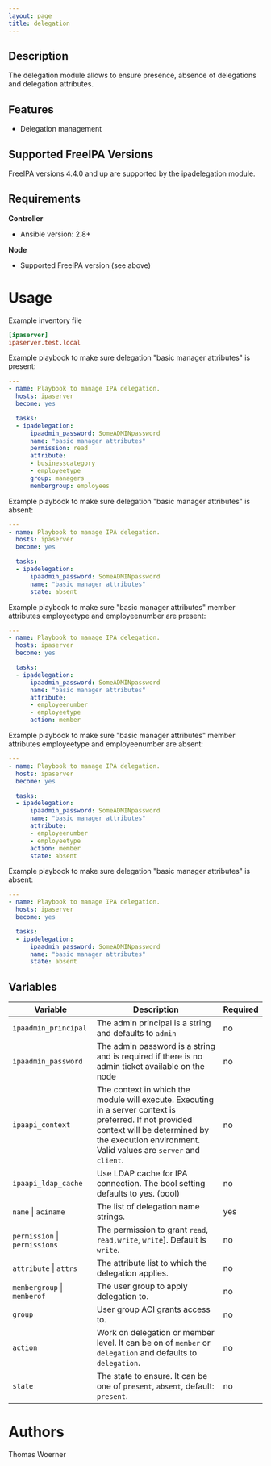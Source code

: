 ```yaml
---
layout: page
title: delegation
---
```



Description
-----------

The delegation module allows to ensure presence, absence of delegations and delegation attributes.


Features
--------

* Delegation management


Supported FreeIPA Versions
--------------------------

FreeIPA versions 4.4.0 and up are supported by the ipadelegation module.


Requirements
------------

**Controller**
* Ansible version: 2.8+

**Node**
* Supported FreeIPA version (see above)


Usage
=====

Example inventory file

```ini
[ipaserver]
ipaserver.test.local
```


Example playbook to make sure delegation "basic manager attributes" is present:

```yaml
---
- name: Playbook to manage IPA delegation.
  hosts: ipaserver
  become: yes

  tasks:
  - ipadelegation:
      ipaadmin_password: SomeADMINpassword
      name: "basic manager attributes"
      permission: read
      attribute:
      - businesscategory
      - employeetype
      group: managers
      membergroup: employees
```


Example playbook to make sure delegation "basic manager attributes" is absent:

```yaml
---
- name: Playbook to manage IPA delegation.
  hosts: ipaserver
  become: yes

  tasks:
  - ipadelegation:
      ipaadmin_password: SomeADMINpassword
      name: "basic manager attributes"
      state: absent
```


Example playbook to make sure "basic manager attributes" member attributes employeetype and employeenumber are present:

```yaml
---
- name: Playbook to manage IPA delegation.
  hosts: ipaserver
  become: yes

  tasks:
  - ipadelegation:
      ipaadmin_password: SomeADMINpassword
      name: "basic manager attributes"
      attribute:
      - employeenumber
      - employeetype
      action: member
```


Example playbook to make sure "basic manager attributes" member attributes employeetype and employeenumber are absent:

```yaml
---
- name: Playbook to manage IPA delegation.
  hosts: ipaserver
  become: yes

  tasks:
  - ipadelegation:
      ipaadmin_password: SomeADMINpassword
      name: "basic manager attributes"
      attribute:
      - employeenumber
      - employeetype
      action: member
      state: absent
```


Example playbook to make sure delegation "basic manager attributes" is absent:

```yaml
---
- name: Playbook to manage IPA delegation.
  hosts: ipaserver
  become: yes

  tasks:
  - ipadelegation:
      ipaadmin_password: SomeADMINpassword
      name: "basic manager attributes"
      state: absent
```


Variables
---------

Variable | Description | Required
-------- | ----------- | --------
`ipaadmin_principal` | The admin principal is a string and defaults to `admin` | no
`ipaadmin_password` | The admin password is a string and is required if there is no admin ticket available on the node | no
`ipaapi_context` | The context in which the module will execute. Executing in a server context is preferred. If not provided context will be determined by the execution environment. Valid values are `server` and `client`. | no
`ipaapi_ldap_cache` | Use LDAP cache for IPA connection. The bool setting defaults to yes. (bool) | no
`name` \| `aciname` | The list of delegation name strings. | yes
`permission` \| `permissions` |  The permission to grant `read`, `read,write`, `write`]. Default is `write`. | no
`attribute` \| `attrs` | The attribute list to which the delegation applies. | no
`membergroup` \| `memberof` | The user group to apply delegation to. | no
`group` | User group ACI grants access to. | no
`action` | Work on delegation or member level. It can be on of `member` or `delegation` and defaults to `delegation`. | no
`state` | The state to ensure. It can be one of `present`, `absent`, default: `present`. | no


Authors
=======

Thomas Woerner

